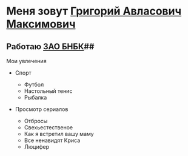 # Меня зовут [ Григорий Авласович Максимович](https://vk.com/g.avlasovich) #

## Работаю [ЗАО БНБК](https://bnbc.by/)##

Мои увлечения 

* Спорт
  * Футбол 
  * Настольный тенис 
  * Рыбалка 

* Просмотр сериалов 
  * Отбросы 
  * Свехьестественое 
  * Как я встретил вашу маму 
  * Все ненавидят Криса 
  * Люцифер 